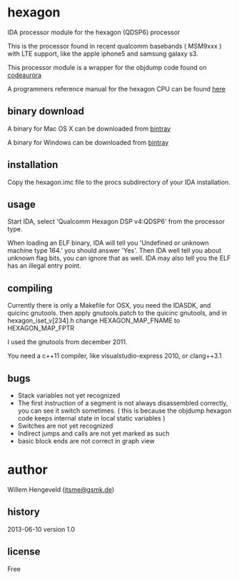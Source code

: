 hexagon
=======

IDA processor module for the hexagon (QDSP6) processor

This is the processor found in recent qualcomm basebands ( MSM9xxx )
with LTE support, like the apple iphone5 and samsung galaxy s3.

This processor module is a wrapper for the objdump code
found on [codeaurora](https://www.codeaurora.org/patches/quic/hexagon/4.0/Hexagon_Tools_source.tgz)

A programmers reference manual for the hexagon CPU can be found [here](https://developer.qualcomm.com/hexagon-processor)


binary download
-------

A binary for Mac OS X can be downloaded from [bintray](https://bintray.com/itsme/hexagon-ida/hexagon-osx-binary/1.0)

A binary for Windows can be downloaded from [bintray](https://bintray.com/itsme/hexagon-ida/hexagon-win32-binary/1.0)

installation
-------

Copy the hexagon.imc file to the procs subdirectory of your IDA installation.


usage
-------

Start IDA, select 'Qualcomm Hexagon DSP v4:QDSP6' from the processor type.

When loading an ELF binary, IDA will tell you 'Undefined or unknown machine type 164.' 
you should answer 'Yes'. Then IDA well tell you about unknown flag bits, you can ignore
that as well. IDA may also tell you the ELF has an illegal entry point.


compiling
-------

Currently there is only a Makefile for OSX, you need the IDASDK, and quicinc gnutools.
then apply gnutools.patch to the quicinc gnutools,
and in hexagon_iset_v[234].h  change HEXAGON_MAP_FNAME to HEXAGON_MAP_FPTR

I used the gnutools from december 2011.

You need a c++11 compiler, like visualstudio-express 2010, or clang++3.1

bugs
-------

 * Stack variables not yet recognized
 * The first instruction of a segment is not always disassembled correctly, you can see it switch sometimes.
     ( this is because the objdump hexagon code keeps internal state in local static variables )
 * Switches are not yet recognized
 * Indirect jumps and calls are not yet marked as such
 * basic block ends are not correct in graph view

author
=======

Willem Hengeveld (itsme@gsmk.de)

history
-------
2013-06-10 version 1.0


license
-------

Free


